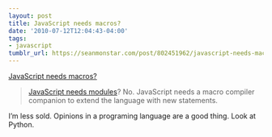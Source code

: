 ```yaml
---
layout: post
title: JavaScript needs macros?
date: '2010-07-12T12:04:43-04:00'
tags:
- javascript
tumblr_url: https://seanmonstar.com/post/802451962/javascript-needs-macros
---
```

[JavaScript needs macros?](http://meta2.tumblr.com/post/787368639)  

> [JavaScript needs modules](http://blog.mozilla.com/dherman/2010/07/08/javascript-needs-modules/)? No. JavaScript needs a macro compiler companion to extend the language with new statements.

I’m less sold. Opinions in a programing language are a good thing. Look at Python.

